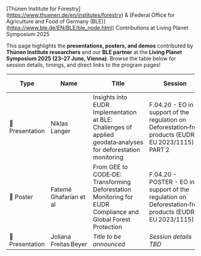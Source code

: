 
[Thünen Institute for Forestry] (https://www.thuenen.de/en/institutes/forestry) & [Federal Office for Agriculture and Food of Germany (BLE)] (https://www.ble.de/EN/BLE/ble_node.html) Contributions at Living Planet Symposium 2025

This page highlights the **presentations, posters, and demos** contributed by **Thünen Institute researchers** and our **BLE partner** at the **Living Planet Symposium 2025 (23–27 June, Vienna)**.
Browse the table below for session details, timings, and direct links to the program pages!


| Type          | Name                       | Title                                                                                                    | Session                                                                                         | Date & Time                      | Program Link                                                                                                   |
|---------------|----------------------------|----------------------------------------------------------------------------------------------------------|--------------------------------------------------------------------------------------------------|----------------------------------|---------------------------------------------------------------------------------------------------------------|
| 📢 Presentation | Niklas Langer              | Insights into EUDR Implementation at BLE: Challenges of applied geodata‑analyses for deforestation monitoring | F.04.20 - EO in support of the regulation on Deforestation‑free products (EUDR, EU 2023/1115) – PART 2 | Tuesday, Jun 24, 2025 • 16:00–17:30 | [Link](https://lps25.esa.int/programme/programme-session/?id=AAD67A95-7052-4093-B276-111453337445) |
| 🧾 Poster       | Fatemé Ghafarian et al                | From GEE to CODE‑DE: Transforming Deforestation Monitoring for EUDR Compliance and Global Forest Protection | F.04.20 - POSTER - EO in support of the regulation on Deforestation‑free products (EUDR, EU 2023/1115) | Tuesday, Jun 24, 2025 • 17:45–19:00             | [Link](https://lps25.esa.int/programme/programme-session/?id=64D8A53D-4EA4-43A0-AC8E-544D2F4C1310) |
| 📢 Presentation | Joliana Freitas Beyer | *Title to be announced*                                                                                  | *Session details TBD*                                                                            | *Date & time TBD*                | *Link to follow*                                                                                               |
